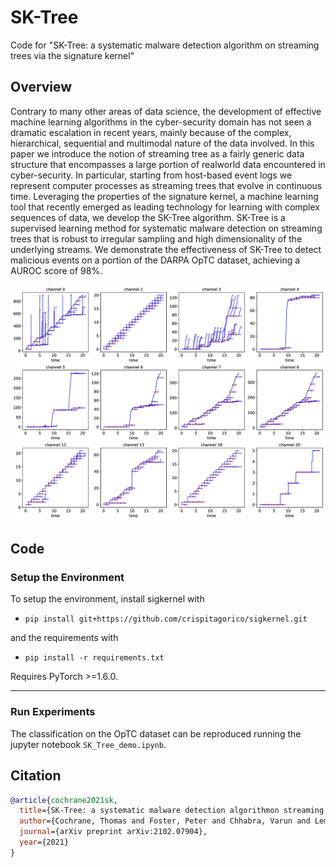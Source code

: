 # SK-Tree
Code for "SK-Tree: a systematic malware detection algorithm on streaming trees via the signature kernel"

## Overview

Contrary to many other areas of data science, the development of effective machine learning algorithms in the cyber-security domain has not seen a dramatic escalation in
recent years, mainly because of the complex, hierarchical, sequential and multimodal nature of the data involved. In this paper we introduce the notion of streaming tree as a fairly generic data structure that encompasses a large portion of realworld data encountered in cyber-security. In particular, starting from host-based event logs we represent computer processes as streaming trees that evolve in continuous time. Leveraging the properties of the signature kernel, a machine learning tool that recently emerged as leading technology for learning with complex sequences of data, we develop the SK-Tree algorithm. SK-Tree is a supervised learning method for systematic malware detection on streaming trees that is robust to irregular sampling and high dimensionality of the underlying streams. We demonstrate the effectiveness of SK-Tree to detect malicious events on a portion of the DARPA OpTC dataset, achieving a AUROC score of 98%.


<p align="center">
    <img class="center" src="./pictures/trees_pic.jpg" width="800"/>
</p>


## Code

### Setup the Environment
To setup the environment, install sigkernel with

+ `pip install git+https://github.com/crispitagorico/sigkernel.git`

and the requirements with

+ `pip install -r requirements.txt`

Requires PyTorch >=1.6.0.

-----

### Run Experiments
The classification on the OpTC dataset can be reproduced running the jupyter notebook `SK_Tree_demo.ipynb`. 

## Citation

```bibtex
@article{cochrane2021sk,
  title={SK-Tree: a systematic malware detection algorithmon streaming trees via the signature kernel},
  author={Cochrane, Thomas and Foster, Peter and Chhabra, Varun and Lemercier, Maud and Salvi, Cristopher and Lyons, Terry},
  journal={arXiv preprint arXiv:2102.07904},
  year={2021}
}
```
